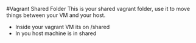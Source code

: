 #Vagrant Shared Folder
This is your shared vagrant folder, use it to move things between your VM and your host.

* Inside your vagrant VM its on /shared
* In you host machine is in shared
